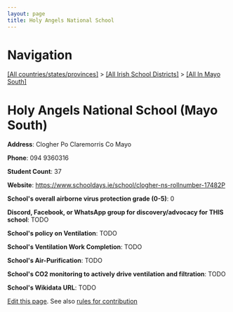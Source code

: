 ```yaml
---
layout: page
title: Holy Angels National School
---
```

# Navigation

[[All countries/states/provinces]](../../..) > [[All Irish School Districts]](../..) > [[All In Mayo South]](..)

# Holy Angels National School (Mayo South)

**Address**: Clogher Po Claremorris Co Mayo

**Phone**: 094 9360316

**Student Count**: 37

**Website**: <https://www.schooldays.ie/school/clogher-ns-rollnumber-17482P>

**School's overall airborne virus protection grade (0-5)**: 0

**Discord, Facebook, or WhatsApp group for discovery/advocacy for THIS school**: TODO

**School's policy on Ventilation**: TODO

**School's Ventilation Work Completion**: TODO

**School's Air-Purification**: TODO

**School's CO2 monitoring to actively drive ventilation and filtration**: TODO

**School's Wikidata URL**: TODO


[Edit this page](https://github.com/ventilate-schools/Ireland/edit/main/./Mayo_South/Holy_Angels_National_School.md). See also [rules for contribution](../../../contribution-rules/)
